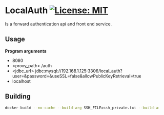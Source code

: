 # LocalAuth [![License: MIT](https://img.shields.io/badge/License-MIT-yellow.svg)](https://opensource.org/licenses/MIT)

Is a forward authentication api and front end service.

## Usage
**Program arguments**
* <port> 8080
* <proxy_path> /auth
* <jdbc_url> jdbc:mysql://192.168.1.125:3306/local_auth?user=<USERNAME>&password=<PASSWORD>&useSSL=false&allowPublicKeyRetrieval=true
* <domain> localhost

## Building
```bash
docker build --no-cache --build-arg SSH_FILE=ssh_private.txt --build-arg HOST='s/$HOST_URL/sub.domain.net/g' -t localauth:localauth .
```